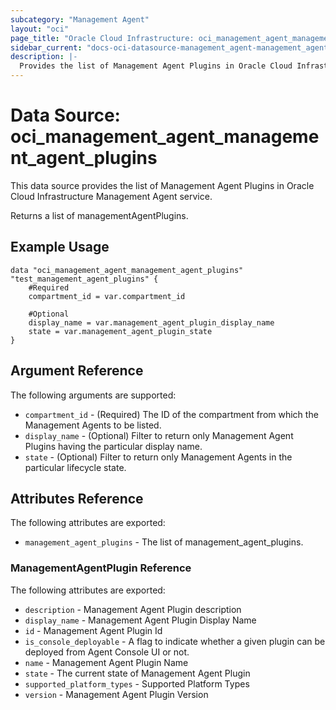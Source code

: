 ```yaml
---
subcategory: "Management Agent"
layout: "oci"
page_title: "Oracle Cloud Infrastructure: oci_management_agent_management_agent_plugins"
sidebar_current: "docs-oci-datasource-management_agent-management_agent_plugins"
description: |-
  Provides the list of Management Agent Plugins in Oracle Cloud Infrastructure Management Agent service
---
```


# Data Source: oci_management_agent_management_agent_plugins
This data source provides the list of Management Agent Plugins in Oracle Cloud Infrastructure Management Agent service.

Returns a list of managementAgentPlugins.


## Example Usage

```hcl
data "oci_management_agent_management_agent_plugins" "test_management_agent_plugins" {
	#Required
	compartment_id = var.compartment_id

	#Optional
	display_name = var.management_agent_plugin_display_name
	state = var.management_agent_plugin_state
}
```

## Argument Reference

The following arguments are supported:

* `compartment_id` - (Required) The ID of the compartment from which the Management Agents to be listed.
* `display_name` - (Optional) Filter to return only Management Agent Plugins having the particular display name.
* `state` - (Optional) Filter to return only Management Agents in the particular lifecycle state.


## Attributes Reference

The following attributes are exported:

* `management_agent_plugins` - The list of management_agent_plugins.

### ManagementAgentPlugin Reference

The following attributes are exported:

* `description` - Management Agent Plugin description
* `display_name` - Management Agent Plugin Display Name
* `id` - Management Agent Plugin Id
* `is_console_deployable` - A flag to indicate whether a given plugin can be deployed from Agent Console UI or not.
* `name` - Management Agent Plugin Name
* `state` - The current state of Management Agent Plugin
* `supported_platform_types` - Supported Platform Types
* `version` - Management Agent Plugin Version

